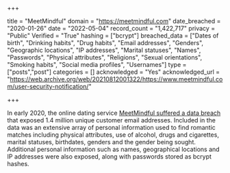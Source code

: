 +++

title = "MeetMindful"
domain = "https://meetmindful.com"
date_breached = "2020-01-26"
date = "2022-05-04"
record_count = "1,422,717"
privacy = "Public"
Verified = "True"
hashing = ["bcrypt"]
breached_data = ["Dates of birth", "Drinking habits", "Drug habits", "Email addresses", "Genders", "Geographic locations", "IP addresses", "Marital statuses", "Names", "Passwords", "Physical attributes", "Religions", "Sexual orientations", "Smoking habits", "Social media profiles", "Usernames"]
type = ["posts","post"]
categories = []
acknowledged = "Yes"
acknowledged_url = "https://web.archive.org/web/20210812001322/https://www.meetmindful.com/user-security-notification/"

+++


In early 2020, the online dating service <a href="https://www.zdnet.com/article/hacker-leaks-data-of-2-28-million-dating-site-users/" target="_blank" rel="noopener">MeetMindful suffered a data breach</a> that exposed 1.4 million unique customer email addresses. Included in the data was an extensive array of personal information used to find romantic matches including physical attributes, use of alcohol, drugs and cigarettes, marital statuses, birthdates, genders and the gender being sought. Additional personal information such as names, geographical locations and IP addresses were also exposed, along with passwords stored as bcrypt hashes.


